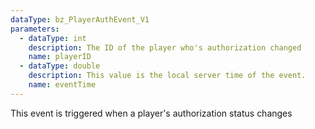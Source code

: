 ```yaml
---
dataType: bz_PlayerAuthEvent_V1
parameters:
  - dataType: int
    description: The ID of the player who's authorization changed
    name: playerID
  - dataType: double
    description: This value is the local server time of the event.
    name: eventTime
---
```


This event is triggered when a player's authorization status changes
